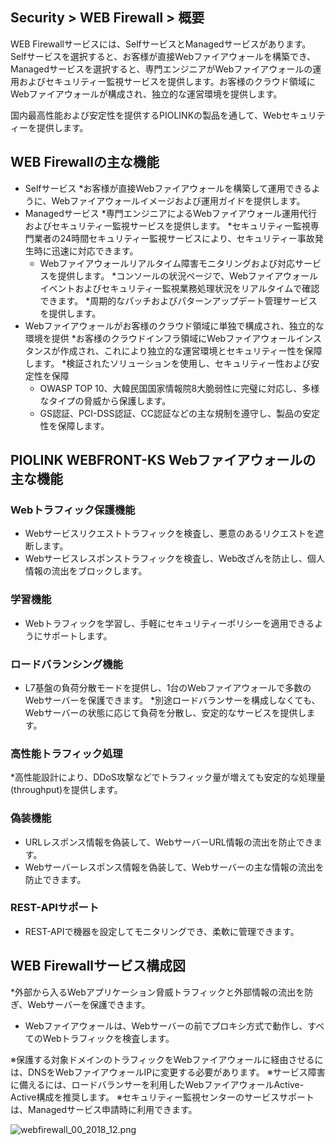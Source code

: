 ﻿## Security > WEB Firewall > 概要

WEB Firewallサービスには、SelfサービスとManagedサービスがあります。Selfサービスを選択すると、お客様が直接Webファイアウォールを構築でき、Managedサービスを選択すると、専門エンジニアがWebファイアウォールの運用およびセキュリティー監視サービスを提供します。お客様のクラウド領域にWebファイアウォールが構成され、独立的な運営環境を提供します。 

国内最高性能および安定性を提供するPIOLINKの製品を通して、Webセキュリティーを提供します。

## WEB Firewallの主な機能

* Selfサービス
    *お客様が直接Webファイアウォールを構築して運用できるように、Webファイアウォールイメージおよび運用ガイドを提供します。
* Managedサービス
    *専門エンジニアによるWebファイアウォール運用代行およびセキュリティー監視サービスを提供します。
    *セキュリティー監視専門業者の24時間セキュリティー監視サービスにより、セキュリティー事故発生時に迅速に対応できます。
    * Webファイアウォールリアルタイム障害モニタリングおよび対応サービスを提供します。
    *コンソールの状況ページで、Webファイアウォールイベントおよびセキュリティー監視業務処理状況をリアルタイムで確認できます。
    *周期的なパッチおよびパターンアップデート管理サービスを提供します。
* Webファイアウォールがお客様のクラウド領域に単独で構成され、独立的な環境を提供
    *お客様のクラウドインフラ領域にWebファイアウォールインスタンスが作成され、これにより独立的な運営環境とセキュリティー性を保障します。
*検証されたソリューションを使用し、セキュリティー性および安定性を保障
    * OWASP TOP 10、大韓民国国家情報院8大脆弱性に完璧に対応し、多様なタイプの脅威から保護します。
    * GS認証、PCI-DSS認証、CC認証などの主な規制を遵守し、製品の安定性を保障します。

## PIOLINK WEBFRONT-KS Webファイアウォールの主な機能

### Webトラフィック保護機能

* Webサービスリクエストトラフィックを検査し、悪意のあるリクエストを遮断します。
* Webサービスレスポンストラフィックを検査し、Web改ざんを防止し、個人情報の流出をブロックします。

### 学習機能

* Webトラフィックを学習し、手軽にセキュリティーポリシーを適用できるようにサポートします。

### ロードバランシング機能

* L7基盤の負荷分散モードを提供し、1台のWebファイアウォールで多数のWebサーバーを保護できます。
*別途ロードバランサーを構成しなくても、Webサーバーの状態に応じて負荷を分散し、安定的なサービスを提供します。

### 高性能トラフィック処理

*高性能設計により、DDoS攻撃などでトラフィック量が増えても安定的な処理量(throughput)を提供します。

### 偽装機能

* URLレスポンス情報を偽装して、WebサーバーURL情報の流出を防止できます。
* Webサーバーレスポンス情報を偽装して、Webサーバーの主な情報の流出を防止できます。

### REST-APIサポート

* REST-APIで機器を設定してモニタリングでき、柔軟に管理できます。

## WEB Firewallサービス構成図

*外部から入るWebアプリケーション脅威トラフィックと外部情報の流出を防ぎ、Webサーバーを保護できます。
* Webファイアウォールは、Webサーバーの前でプロキシ方式で動作し、すべてのWebトラフィックを検査します。

※保護する対象ドメインのトラフィックをWebファイアウォールに経由させるには、DNSをWebファイアウォールIPに変更する必要があります。
※サービス障害に備えるには、ロードバランサーを利用したWebファイアウォールActive-Active構成を推奨します。
※セキュリティー監視センターのサービスサポートは、Managedサービス申請時に利用できます。

![webfirewall_00_2018_12.png](https://static.toastoven.net/prod_web_firewall/webfirewall_00_201812.png)
